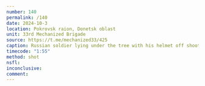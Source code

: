 ```yaml
---
number: 140
permalink: /140
date: 2024-10-3
location: Pokrovsk raion, Donetsk oblast
unit: 33rd Mechanized Brigade
source: https://t.me/mechanized33/425
caption: Russian soldier lying under the tree with his helmet off shoots himself
timecode: "1:55"
method: shot
nsfl: 
inconclusive: 
comment: 
---
```

<script async src="https://telegram.org/js/telegram-widget.js?22" data-telegram-post="mechanized33/425" data-width="100%" data-userpic="false"></script>
